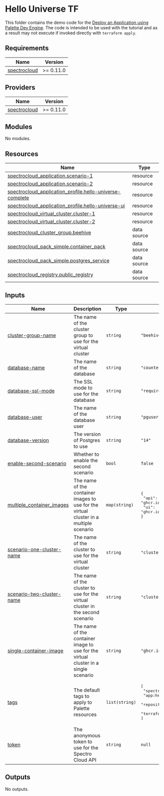 # Hello Universe TF

This folder contains the demo code for the [Deploy an Application using Palette Dev Engine](https://docs.spectrocloud.com/devx/apps/deploy-app).
The code is intended to be used with the tutorial and as a result may not execute if invoked directly with `terraform apply`.

## Requirements

| Name | Version |
|------|---------|
| <a name="requirement_spectrocloud"></a> [spectrocloud](#requirement\_spectrocloud) | >= 0.11.0 |

## Providers

| Name | Version |
|------|---------|
| <a name="provider_spectrocloud"></a> [spectrocloud](#provider\_spectrocloud) | >= 0.11.0 |

## Modules

No modules.

## Resources

| Name | Type |
|------|------|
| [spectrocloud_application.scenario-1](https://registry.terraform.io/providers/spectrocloud/spectrocloud/latest/docs/resources/application) | resource |
| [spectrocloud_application.scenario-2](https://registry.terraform.io/providers/spectrocloud/spectrocloud/latest/docs/resources/application) | resource |
| [spectrocloud_application_profile.hello-universe-complete](https://registry.terraform.io/providers/spectrocloud/spectrocloud/latest/docs/resources/application_profile) | resource |
| [spectrocloud_application_profile.hello-universe-ui](https://registry.terraform.io/providers/spectrocloud/spectrocloud/latest/docs/resources/application_profile) | resource |
| [spectrocloud_virtual_cluster.cluster-1](https://registry.terraform.io/providers/spectrocloud/spectrocloud/latest/docs/resources/virtual_cluster) | resource |
| [spectrocloud_virtual_cluster.cluster-2](https://registry.terraform.io/providers/spectrocloud/spectrocloud/latest/docs/resources/virtual_cluster) | resource |
| [spectrocloud_cluster_group.beehive](https://registry.terraform.io/providers/spectrocloud/spectrocloud/latest/docs/data-sources/cluster_group) | data source |
| [spectrocloud_pack_simple.container_pack](https://registry.terraform.io/providers/spectrocloud/spectrocloud/latest/docs/data-sources/pack_simple) | data source |
| [spectrocloud_pack_simple.postgres_service](https://registry.terraform.io/providers/spectrocloud/spectrocloud/latest/docs/data-sources/pack_simple) | data source |
| [spectrocloud_registry.public_registry](https://registry.terraform.io/providers/spectrocloud/spectrocloud/latest/docs/data-sources/registry) | data source |

## Inputs

| Name | Description | Type | Default | Required |
|------|-------------|------|---------|:--------:|
| <a name="input_cluster-group-name"></a> [cluster-group-name](#input\_cluster-group-name) | The name of the cluster group to use for the virtual cluster | `string` | `"beehive"` | no |
| <a name="input_database-name"></a> [database-name](#input\_database-name) | The name of the database | `string` | `"counter"` | no |
| <a name="input_database-ssl-mode"></a> [database-ssl-mode](#input\_database-ssl-mode) | The SSL mode to use for the database | `string` | `"require"` | no |
| <a name="input_database-user"></a> [database-user](#input\_database-user) | The name of the database user | `string` | `"pguser"` | no |
| <a name="input_database-version"></a> [database-version](#input\_database-version) | The version of Postgres to use | `string` | `"14"` | no |
| <a name="input_enable-second-scenario"></a> [enable-second-scenario](#input\_enable-second-scenario) | Whether to enable the second scenario | `bool` | `false` | no |
| <a name="input_multiple_container_images"></a> [multiple\_container\_images](#input\_multiple\_container\_images) | The name of the container images to use for the virtual cluster in a multiple scenario | `map(string)` | <pre>{<br>  "api": "ghcr.io/spectrocloud/hello-universe-api:1.0.6",<br>  "ui": "ghcr.io/spectrocloud/hello-universe:1.0.8-proxy"<br>}</pre> | no |
| <a name="input_scenario-one-cluster-name"></a> [scenario-one-cluster-name](#input\_scenario-one-cluster-name) | The name of the cluster to use for the virtual cluster | `string` | `"cluster-1"` | no |
| <a name="input_scenario-two-cluster-name"></a> [scenario-two-cluster-name](#input\_scenario-two-cluster-name) | The name of the cluster to use for the virtual cluster in the second scenario | `string` | `"cluster-2"` | no |
| <a name="input_single-container-image"></a> [single-container-image](#input\_single-container-image) | The name of the container image to use for the virtual cluster in a single scenario | `string` | `"ghcr.io/spectrocloud/hello-universe:1.0.8"` | no |
| <a name="input_tags"></a> [tags](#input\_tags) | The default tags to apply to Palette resources | `list(string)` | <pre>[<br>  "spectro-cloud-education",<br>  "app:hello-universe",<br>  "repository:spectrocloud/tutorials/",<br>  "terraform_managed:true"<br>]</pre> | no |
| <a name="input_token"></a> [token](#input\_token) | The anonymous token to use for the Spectro Cloud API | `string` | `null` | no |

## Outputs

No outputs.
